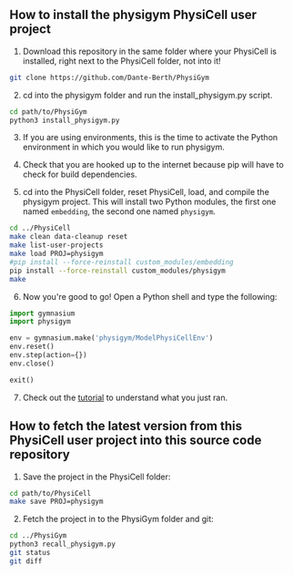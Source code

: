 ## How to install the physigym PhysiCell user project

1. Download this repository in the same folder where your PhysiCell is installed, right next to the PhysiCell folder, not into it!
```bash
git clone https://github.com/Dante-Berth/PhysiGym
```

2. cd into the physigym folder and run the install_physigym.py script.
```bash
cd path/to/PhysiGym
python3 install_physigym.py
```

3. If you are using environments, this is the time to activate the Python environment in which you would like to run physigym.

4. Check that you are hooked up to the internet because pip will have to check for build dependencies.

5. cd into the PhysiCell folder, reset PhysiCell, load, and compile the physigym project.
This will install two Python modules, the first one named `embedding`, the second one named `physigym`.
```bash
cd ../PhysiCell
make clean data-cleanup reset
make list-user-projects
make load PROJ=physigym
#pip install --force-reinstall custom_modules/embedding
pip install --force-reinstall custom_modules/physigym
make
```

6. Now you're good to go! Open a Python shell and type the following:
```python
import gymnasium
import physigym

env = gymnasium.make('physigym/ModelPhysiCellEnv')
env.reset()
env.step(action={})
env.close()

exit()
```

7. Check out the [tutorial](https://github.com/Dante-Berth/PhysiGym/blob/main/man/TUTORIAL_physigym.md) to understand what you just ran.


## How to fetch the latest version from this PhysiCell user project into this source code repository

1. Save the project in the PhysiCell folder:
```bash
cd path/to/PhysiCell
make save PROJ=physigym
```

2. Fetch the project in to the PhysiGym folder and git:
```bash
cd ../PhysiGym
python3 recall_physigym.py
git status
git diff
```
